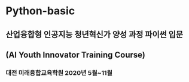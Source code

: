 # Python-basic

## 산업융합형 인공지능 청년혁신가 양성 과정 파이썬 입문 

## (AI Youth Innovator Training Course)

### 대전 미래융합교육학원 2020년 5월~11월
